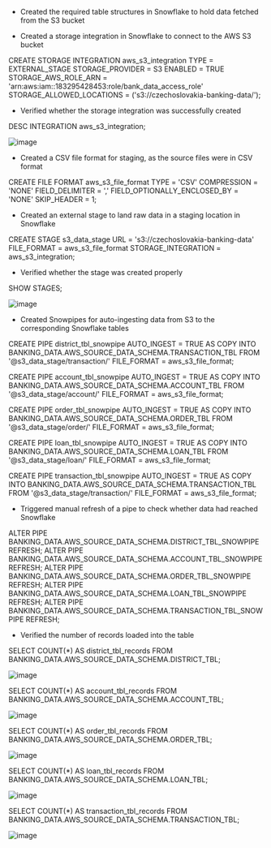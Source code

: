 * Created the required table structures in Snowflake to hold data fetched from the S3 bucket

* Created a storage integration in Snowflake to connect to the AWS S3 bucket

CREATE STORAGE INTEGRATION aws_s3_integration 
TYPE = EXTERNAL_STAGE
STORAGE_PROVIDER = S3
ENABLED = TRUE
STORAGE_AWS_ROLE_ARN = 'arn:aws:iam::183295428453:role/bank_data_access_role'
STORAGE_ALLOWED_LOCATIONS = ('s3://czechoslovakia-banking-data/');

* Verified whether the storage integration was successfully created

DESC INTEGRATION aws_s3_integration;

![image](https://github.com/user-attachments/assets/0c627781-e3eb-49be-bcc7-0ad98b1d3685)


* Created a CSV file format for staging, as the source files were in CSV format

CREATE FILE FORMAT aws_s3_file_format
TYPE = 'CSV'
COMPRESSION = 'NONE'
FIELD_DELIMITER = ','
FIELD_OPTIONALLY_ENCLOSED_BY = 'NONE'
SKIP_HEADER = 1;

*  Created an external stage to land raw data in a staging location in Snowflake

CREATE STAGE s3_data_stage
URL = 's3://czechoslovakia-banking-data'
FILE_FORMAT = aws_s3_file_format
STORAGE_INTEGRATION = aws_s3_integration;

* Verified whether the stage was created properly

SHOW STAGES;

![image](https://github.com/user-attachments/assets/b2c0b091-d2d5-4316-a6ea-ac8cad12680a)


* Created Snowpipes for auto-ingesting data from S3 to the corresponding Snowflake tables

CREATE PIPE district_tbl_snowpipe
AUTO_INGEST = TRUE
AS 
COPY INTO BANKING_DATA.AWS_SOURCE_DATA_SCHEMA.TRANSACTION_TBL
FROM '@s3_data_stage/transaction/'
FILE_FORMAT = aws_s3_file_format;

CREATE PIPE account_tbl_snowpipe
AUTO_INGEST = TRUE
AS 
COPY INTO BANKING_DATA.AWS_SOURCE_DATA_SCHEMA.ACCOUNT_TBL
FROM '@s3_data_stage/account/'
FILE_FORMAT = aws_s3_file_format;

CREATE PIPE order_tbl_snowpipe
AUTO_INGEST = TRUE
AS 
COPY INTO BANKING_DATA.AWS_SOURCE_DATA_SCHEMA.ORDER_TBL
FROM '@s3_data_stage/order/'
FILE_FORMAT = aws_s3_file_format;

CREATE PIPE loan_tbl_snowpipe
AUTO_INGEST = TRUE
AS 
COPY INTO BANKING_DATA.AWS_SOURCE_DATA_SCHEMA.LOAN_TBL
FROM '@s3_data_stage/loan/'
FILE_FORMAT = aws_s3_file_format;

CREATE PIPE transaction_tbl_snowpipe
AUTO_INGEST = TRUE
AS 
COPY INTO BANKING_DATA.AWS_SOURCE_DATA_SCHEMA.TRANSACTION_TBL
FROM '@s3_data_stage/transaction/'
FILE_FORMAT = aws_s3_file_format;

* Triggered manual refresh of a pipe to check whether data had reached Snowflake

ALTER PIPE BANKING_DATA.AWS_SOURCE_DATA_SCHEMA.DISTRICT_TBL_SNOWPIPE REFRESH;
ALTER PIPE BANKING_DATA.AWS_SOURCE_DATA_SCHEMA.ACCOUNT_TBL_SNOWPIPE REFRESH;
ALTER PIPE BANKING_DATA.AWS_SOURCE_DATA_SCHEMA.ORDER_TBL_SNOWPIPE REFRESH;
ALTER PIPE BANKING_DATA.AWS_SOURCE_DATA_SCHEMA.LOAN_TBL_SNOWPIPE REFRESH;
ALTER PIPE BANKING_DATA.AWS_SOURCE_DATA_SCHEMA.TRANSACTION_TBL_SNOWPIPE REFRESH;

* Verified the number of records loaded into the table

SELECT COUNT(*) AS district_tbl_records
FROM BANKING_DATA.AWS_SOURCE_DATA_SCHEMA.DISTRICT_TBL;

![image](https://github.com/user-attachments/assets/bab10046-2b1a-47b1-9387-f23d903a71e7)


SELECT COUNT(*) AS account_tbl_records
FROM BANKING_DATA.AWS_SOURCE_DATA_SCHEMA.ACCOUNT_TBL;

![image](https://github.com/user-attachments/assets/12db3713-6c7a-4d31-93af-0351ee641d7c)


SELECT COUNT(*) AS order_tbl_records
FROM BANKING_DATA.AWS_SOURCE_DATA_SCHEMA.ORDER_TBL;

![image](https://github.com/user-attachments/assets/bb1417e1-595e-419c-a155-d9dbfa72f88d)


SELECT COUNT(*) AS loan_tbl_records
FROM BANKING_DATA.AWS_SOURCE_DATA_SCHEMA.LOAN_TBL;

![image](https://github.com/user-attachments/assets/003ad0ab-4158-4b80-8b90-ae1135897622)


SELECT COUNT(*) AS transaction_tbl_records
FROM BANKING_DATA.AWS_SOURCE_DATA_SCHEMA.TRANSACTION_TBL;

![image](https://github.com/user-attachments/assets/4618a339-78b2-41ba-b906-08f6021cf0cc)

